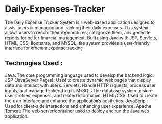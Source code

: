 # Daily-Expenses-Tracker
The Daily Expense Tracker System is a web-based application designed to assist users in managing and tracking their daily expenses. This system allows users to record their expenditures, categorize them, and generate reports for better financial management. Built using Java with JSP, Servlets, HTML, CSS, Bootstrap, and MYSQL, the system provides a user-friendly interface for efficient expense tracking

## Technogies Used :
Java: The core programming language used to develop the backend logic.
JSP (JavaServer Pages): Used to create dynamic web pages that display data and interact with users.
Servlets: Handle HTTP requests, process user inputs, and manage backend logic.
MySQL: The database system to store user profiles, expenses, and related information.
HTML/CSS: Used to create the user interface and enhance the application’s aesthetics.
JavaScript: Used for client-side interactions and enhancing user experience.
Apache Tomcat: The web server/container used to deploy and run the Java web application.
